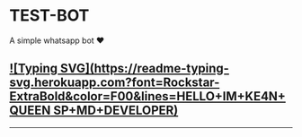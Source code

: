 # TEST-BOT
A simple whatsapp bot ❤️

## [![Typing SVG](https://readme-typing-svg.herokuapp.com?font=Rockstar-ExtraBold&color=F00&lines=HELLO+IM+KE4N+QUEEN SP+MD+DEVELOPER)](https://git.io/typing-svg)

<hr>
<img src="http://readme-typing-svg.herokuapp.com?color=d1fa02&center=true&vCenter=true&multiline=false&lines=Created+By+KE4N+UTTO" alt="">
